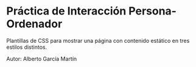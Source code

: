 # Práctica de Interacción Persona-Ordenador
Plantillas de CSS para mostrar una página con contenido estático en tres estilos distintos.

Autor: Alberto García Martín
